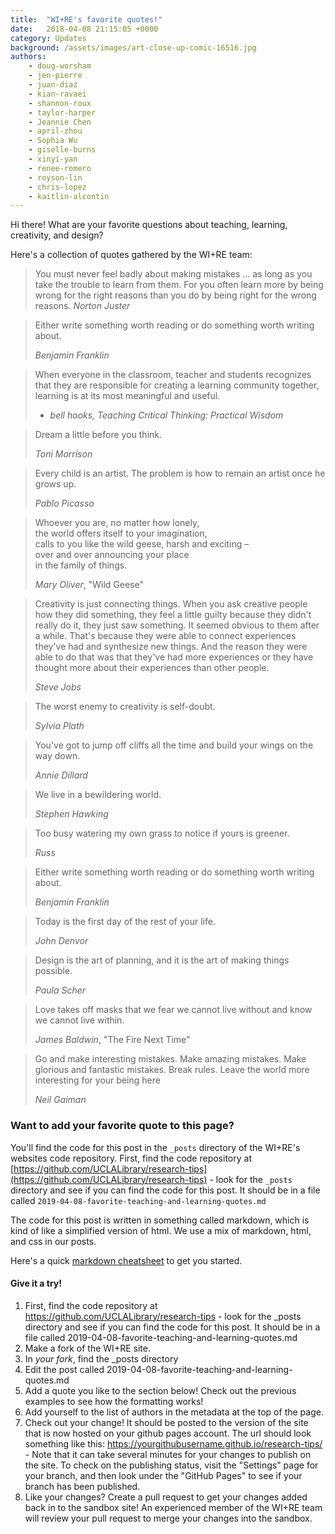 ```yaml
---
title:  "WI+RE's favorite quotes!"
date:   2018-04-08 21:15:05 +0000
category: Updates
background: /assets/images/art-close-up-comic-16516.jpg
authors: 
    - doug-worsham
    - jen-pierre
    - juan-diaz
    - kian-ravaei
    - shannon-roux
    - taylor-harper
    - Jeannie Chen
    - april-zhou
    - Sophia Wu
    - giselle-burns
    - xinyi-yan
    - renee-romero
    - royson-lin
    - chris-lopez
    - kaitlin-alcontin
---
```

Hi there! What are your favorite questions about teaching, learning, creativity, and design?

Here's a collection of quotes gathered by the WI+RE team:

> You must never feel badly about making mistakes ... as long as you take the trouble to learn from them. For you often learn more by being wrong for the right reasons than you do by being right for the wrong reasons.
> _Norton Juster_

> Either write something worth reading or do something worth writing about.
>
> _Benjamin Franklin_

> When everyone in the classroom, teacher and students recognizes that they are responsible for creating a learning community together, learning is at its most meaningful and useful.
> - <cite>bell hooks, Teaching Critical Thinking: Practical Wisdom</cite>


> Dream a little before you think. 
>
> _Toni Morrison_

> Every child is an artist. The problem is how to remain an artist once he grows up.
>
> _Pablo Picasso_

> Whoever you are, no matter how lonely,  
the world offers itself to your imagination,  
calls to you like the wild geese, harsh and exciting –  
over and over announcing your place  
in the family of things.
>
> _Mary Oliver_, "Wild Geese"

> Creativity is just connecting things. When you ask creative people how they did something, they feel a little guilty because they didn't really do it, they just saw something. It seemed obvious to them after a while. That's because they were able to connect experiences they've had and synthesize new things. And the reason they were able to do that was that they've had more experiences or they have thought more about their experiences than other people.
>
> _Steve Jobs_

>The worst enemy to creativity is self-doubt.
>
> _Sylvia Plath_

>You've got to jump off cliffs all the time and build your wings on the way down.
>
> _Annie Dillard_

>We live in a bewildering world.
>
>_Stephen Hawking_

>Too busy watering my own grass to notice if yours is greener.
>
>_Russ_

>Either write something worth reading or do something worth writing about.
>
>_Benjamin Franklin_

>Today is the first day of the rest of your life.
>
>_John Denvor_

>Design is the art of planning, and it is the art of making things possible.
>
>_Paula Scher_

>Love takes off masks that we fear we cannot live without and know we cannot live within.
>
>_James Baldwin_, "The Fire Next Time"

>Go and make interesting mistakes. Make amazing mistakes. Make glorious and fantastic mistakes. Break rules. Leave the world more interesting for your being here
>
>_Neil Gaiman_

### Want to add your favorite quote to this page?

You'll find the code for this post in the `_posts` directory of the WI+RE's websites code repository. First, find the code repository at [https://github.com/UCLALibrary/research-tips](https://github.com/UCLALibrary/research-tips) - look for the `_posts` directory and see if you can find the code for this post. It should be in a file called `2019-04-08-favorite-teaching-and-learning-quotes.md`

The code for this post is written in something called markdown, which is kind of like a simplified version of html. We use a mix of markdown, html, and css in our posts.

Here's a quick [markdown cheatsheet](https://github.com/adam-p/markdown-here/wiki/Markdown-Cheatsheet) to get you started.

#### Give it a try!

1. First, find the code repository at https://github.com/UCLALibrary/research-tips - look for the _posts directory and see if you can find the code for this post. It should be in a file called 2019-04-08-favorite-teaching-and-learning-quotes.md
2. Make a fork of the WI+RE site.
3. In *your fork*, find the _posts directory
4. Edit the post called 2019-04-08-favorite-teaching-and-learning-quotes.md
5. Add a quote you like to the section below! Check out the previous examples to see how the formatting works! 
6. Add yourself to the list of authors in the metadata at the top of the page.
7. Check out your change! It should be posted to the version of the site that is now hosted on your github pages account. The url should look something like this: https://yourgithubusername.github.io/research-tips/ - Note that it can take several minutes for your changes to publish on the site. To check on the publishing status, visit the "Settings" page for your branch, and then look under the "GitHub Pages" to see if your branch has been published.
8. Like your changes? Create a pull request to get your changes added back in to the sandbox site! An experienced member of the WI+RE team will review your pull request to merge your changes into the sandbox.
